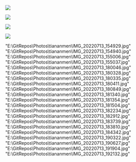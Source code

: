 ![](https://github.com/Frank-Hong/photos/blob/master/%E5%A4%A9%E5%AE%89%E9%97%A8%E5%B9%BF%E5%9C%BA/IMG_20220713_154929.jpg)

![](https://github.com/Frank-Hong/photos/blob/master/%E5%A4%A9%E5%AE%89%E9%97%A8%E5%B9%BF%E5%9C%BA/IMG_20220713_154940.jpg)

![](https://github.com/Frank-Hong/Notes/blob/master/Images/1CABEC21-E713-4160-85D2-1EE69F92B99A.png)

![](https://github.com/Frank-Hong/photos/blob/master/%E5%A4%A9%E5%AE%89%E9%97%A8%E5%B9%BF%E5%9C%BA/IMG_20220713_154929.jpg)

"E:\GitRepos\Photos\tiananmen\IMG_20220713_154929.jpg"
"E:\GitRepos\Photos\tiananmen\IMG_20220713_154940.jpg"
"E:\GitRepos\Photos\tiananmen\IMG_20220713_155006.jpg"
"E:\GitRepos\Photos\tiananmen\IMG_20220713_155037.jpg"
"E:\GitRepos\Photos\tiananmen\IMG_20220713_180046.jpg"
"E:\GitRepos\Photos\tiananmen\IMG_20220713_180328.jpg"
"E:\GitRepos\Photos\tiananmen\IMG_20220713_180335.jpg"
"E:\GitRepos\Photos\tiananmen\IMG_20220713_180411.jpg"
"E:\GitRepos\Photos\tiananmen\IMG_20220713_180849.jpg"
"E:\GitRepos\Photos\tiananmen\IMG_20220713_181340.jpg"
"E:\GitRepos\Photos\tiananmen\IMG_20220713_181354.jpg"
"E:\GitRepos\Photos\tiananmen\IMG_20220713_181504.jpg"
"E:\GitRepos\Photos\tiananmen\IMG_20220713_182234.jpg"
"E:\GitRepos\Photos\tiananmen\IMG_20220713_182912.jpg"
"E:\GitRepos\Photos\tiananmen\IMG_20220713_183739.jpg"
"E:\GitRepos\Photos\tiananmen\IMG_20220713_183810.jpg"
"E:\GitRepos\Photos\tiananmen\IMG_20220713_184342.jpg"
"E:\GitRepos\Photos\tiananmen\IMG_20220713_190322.jpg"
"E:\GitRepos\Photos\tiananmen\IMG_20220713_190627.jpg"
"E:\GitRepos\Photos\tiananmen\IMG_20220713_191904.jpg"
"E:\GitRepos\Photos\tiananmen\IMG_20220713_192132.jpg"
